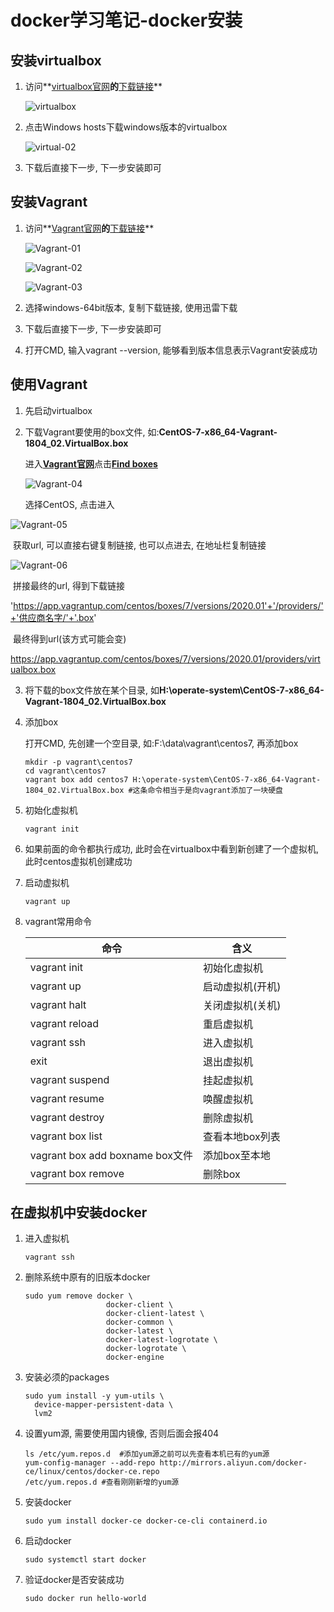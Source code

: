 # docker学习笔记-docker安装

## 安装virtualbox

1. 访问**[virtualbox官网](https://www.virtualbox.org/)**的**[下载链接](https://www.virtualbox.org/wiki/Downloads)**

   ![virtualbox](./pic/virtualbox-01.jpg)

2. 点击Windows hosts下载windows版本的virtualbox

   ![virtual-02](./pic/virtual-02.jpg)

3. 下载后直接下一步, 下一步安装即可

## 安装Vagrant

1. 访问**[Vagrant官网](https://www.vagrantup.com/)**的**[下载链接](https://www.vagrantup.com/downloads.html)**

   ![Vagrant-01](./pic/Vagrant-01.jpg)

   

   ![Vagrant-02](./pic/Vagrant-02.jpg)

   ![Vagrant-03](./pic/Vagrant-03.jpg)

2. 选择windows-64bit版本, 复制下载链接, 使用迅雷下载

3. 下载后直接下一步, 下一步安装即可

4. 打开CMD, 输入vagrant --version, 能够看到版本信息表示Vagrant安装成功

## 使用Vagrant
1. 先启动virtualbox

2. 下载Vagrant要使用的box文件, 如:**CentOS-7-x86_64-Vagrant-1804_02.VirtualBox.box**

   进入[**Vagrant官网**](https://www.vagrantup.com/)点击[**Find boxes**](https://app.vagrantup.com/boxes/search)

   ![Vagrant-04](./pic/Vagrant-04.jpg)

   选择CentOS, 点击进入

![Vagrant-05](./pic/Vagrant-05.jpg)

​	获取url, 可以直接右键复制链接, 也可以点进去, 在地址栏复制链接

![Vagrant-06](./pic/Vagrant-06.png)

​	拼接最终的url, 得到下载链接

'https://app.vagrantup.com/centos/boxes/7/versions/2020.01'+'/providers/'+'供应商名字/'+'.box'

​	最终得到url(该方式可能会变)

https://app.vagrantup.com/centos/boxes/7/versions/2020.01/providers/virtualbox.box

3. 将下载的box文件放在某个目录, 如**H:\operate-system\CentOS-7-x86_64-Vagrant-1804_02.VirtualBox.box**

4. 添加box

   打开CMD, 先创建一个空目录, 如:F:\data\vagrant\centos7, 再添加box

   ```shell
   mkdir -p vagrant\centos7
   cd vagrant\centos7
   vagrant box add centos7 H:\operate-system\CentOS-7-x86_64-Vagrant-1804_02.VirtualBox.box	#这条命令相当于是向vagrant添加了一块硬盘
   ```

5. 初始化虚拟机

   ```shell
   vagrant init
   ```

6. 如果前面的命令都执行成功, 此时会在virtualbox中看到新创建了一个虚拟机, 此时centos虚拟机创建成功

7. 启动虚拟机

   ```shell
   vagrant up
   ```

   

8. vagrant常用命令

   | 命令                            | 含义             |
   | ------------------------------- | ---------------- |
   | vagrant init                    | 初始化虚拟机     |
   | vagrant up                      | 启动虚拟机(开机) |
   | vagrant halt                    | 关闭虚拟机(关机) |
   | vagrant reload                  | 重启虚拟机       |
   | vagrant ssh                     | 进入虚拟机       |
   | exit                            | 退出虚拟机       |
   | vagrant suspend                 | 挂起虚拟机       |
   | vagrant resume                  | 唤醒虚拟机       |
   | vagrant destroy                 | 删除虚拟机       |
   | vagrant box list                | 查看本地box列表  |
   | vagrant box add boxname box文件 | 添加box至本地    |
   | vagrant box remove              | 删除box          |

   

## 在虚拟机中安装docker

1. 进入虚拟机

   ```shell
   vagrant ssh
   ```

2. 删除系统中原有的旧版本docker

   ```shell
   sudo yum remove docker \
                     docker-client \
                     docker-client-latest \
                     docker-common \
                     docker-latest \
                     docker-latest-logrotate \
                     docker-logrotate \
                     docker-engine
   ```

3. 安装必须的packages

   ```shell
   sudo yum install -y yum-utils \
     device-mapper-persistent-data \
     lvm2
   ```

4. 设置yum源, 需要使用国内镜像, 否则后面会报404

   ```shell
   ls /etc/yum.repos.d	#添加yum源之前可以先查看本机已有的yum源
   yum-config-manager --add-repo http://mirrors.aliyun.com/docker-ce/linux/centos/docker-ce.repo
   /etc/yum.repos.d	#查看刚刚新增的yum源
   ```

5. 安装docker

   ```shell
   sudo yum install docker-ce docker-ce-cli containerd.io
   ```

6. 启动docker

   ```shell
   sudo systemctl start docker
   ```

7. 验证docker是否安装成功

   ```shell
   sudo docker run hello-world
   ```

   